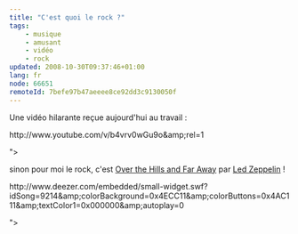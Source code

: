 ```yaml
---
title: "C'est quoi le rock ?"
tags:
    - musique
    - amusant
    - vidéo
    - rock
updated: 2008-10-30T09:37:46+01:00
lang: fr
node: 66651
remoteId: 7befe97b47aeeee8ce92dd3c9130050f
---
```


Une vidéo hilarante reçue aujourd'hui au travail :


<div class="video">
	<object width="425" height="355" type="application/x-shockwave-flash" data="
http://www.youtube.com/v/b4vrv0wGu9o&amp;rel=1

">
		<param name="movie" value="
http://www.youtube.com/v/b4vrv0wGu9o&amp;rel=1

"></param>
		<param name="allowfullscreen" value="true"></param>
	</object>
</div>


sinon pour moi le rock, c'est [Over the Hills and Far Away](http://www.deezer.com/track/9214) par [Led Zeppelin](http://fr.wikipedia.org/wiki/Led_Zeppelin) !


<div class="video">
	<object width="180" height="25" type="application/x-shockwave-flash" data="
http://www.deezer.com/embedded/small-widget.swf?idSong=9214&amp;colorBackground=0x4ECC11&amp;colorButtons=0x4AC111&amp;textColor1=0x000000&amp;autoplay=0

">
		<param name="movie" value="
http://www.deezer.com/embedded/small-widget.swf?idSong=9214&amp;colorBackground=0x4ECC11&amp;colorButtons=0x4AC111&amp;textColor1=0x000000&amp;autoplay=0

"></param>
		<param name="allowfullscreen" value="true"></param>
	</object>
</div>


